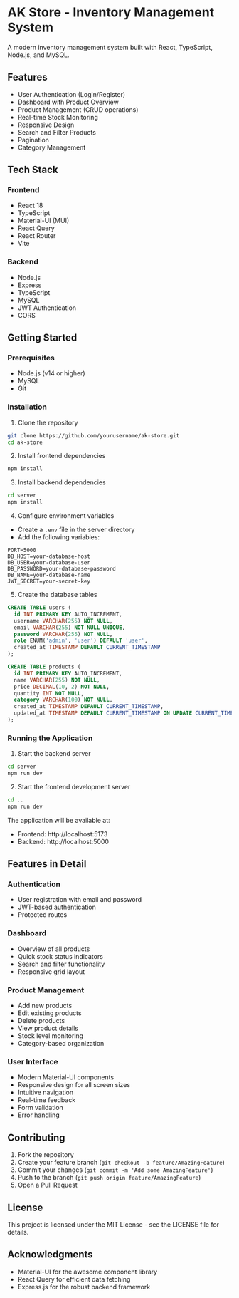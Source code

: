 # AK Store - Inventory Management System

A modern inventory management system built with React, TypeScript, Node.js, and MySQL.

## Features

- User Authentication (Login/Register)
- Dashboard with Product Overview
- Product Management (CRUD operations)
- Real-time Stock Monitoring
- Responsive Design
- Search and Filter Products
- Pagination
- Category Management

## Tech Stack

### Frontend
- React 18
- TypeScript
- Material-UI (MUI)
- React Query
- React Router
- Vite

### Backend
- Node.js
- Express
- TypeScript
- MySQL
- JWT Authentication
- CORS

## Getting Started

### Prerequisites
- Node.js (v14 or higher)
- MySQL
- Git

### Installation

1. Clone the repository
```bash
git clone https://github.com/yourusername/ak-store.git
cd ak-store
```

2. Install frontend dependencies
```bash
npm install
```

3. Install backend dependencies
```bash
cd server
npm install
```

4. Configure environment variables
- Create a `.env` file in the server directory
- Add the following variables:
```env
PORT=5000
DB_HOST=your-database-host
DB_USER=your-database-user
DB_PASSWORD=your-database-password
DB_NAME=your-database-name
JWT_SECRET=your-secret-key
```

5. Create the database tables
```sql
CREATE TABLE users (
  id INT PRIMARY KEY AUTO_INCREMENT,
  username VARCHAR(255) NOT NULL,
  email VARCHAR(255) NOT NULL UNIQUE,
  password VARCHAR(255) NOT NULL,
  role ENUM('admin', 'user') DEFAULT 'user',
  created_at TIMESTAMP DEFAULT CURRENT_TIMESTAMP
);

CREATE TABLE products (
  id INT PRIMARY KEY AUTO_INCREMENT,
  name VARCHAR(255) NOT NULL,
  price DECIMAL(10, 2) NOT NULL,
  quantity INT NOT NULL,
  category VARCHAR(100) NOT NULL,
  created_at TIMESTAMP DEFAULT CURRENT_TIMESTAMP,
  updated_at TIMESTAMP DEFAULT CURRENT_TIMESTAMP ON UPDATE CURRENT_TIMESTAMP
);
```

### Running the Application

1. Start the backend server
```bash
cd server
npm run dev
```

2. Start the frontend development server
```bash
cd ..
npm run dev
```

The application will be available at:
- Frontend: http://localhost:5173
- Backend: http://localhost:5000

## Features in Detail

### Authentication
- User registration with email and password
- JWT-based authentication
- Protected routes

### Dashboard
- Overview of all products
- Quick stock status indicators
- Search and filter functionality
- Responsive grid layout

### Product Management
- Add new products
- Edit existing products
- Delete products
- View product details
- Stock level monitoring
- Category-based organization

### User Interface
- Modern Material-UI components
- Responsive design for all screen sizes
- Intuitive navigation
- Real-time feedback
- Form validation
- Error handling

## Contributing

1. Fork the repository
2. Create your feature branch (`git checkout -b feature/AmazingFeature`)
3. Commit your changes (`git commit -m 'Add some AmazingFeature'`)
4. Push to the branch (`git push origin feature/AmazingFeature`)
5. Open a Pull Request

## License

This project is licensed under the MIT License - see the LICENSE file for details.

## Acknowledgments
- Material-UI for the awesome component library
- React Query for efficient data fetching
- Express.js for the robust backend framework
